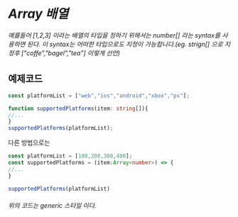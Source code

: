 # *Array 배열*
###### 예를들어 [1,2,3] 이라는 배열의 타입을 정하기 위해서는 number[] 라는 syntax를 사용하면 된다. 이 syntax는 어떠한 타입으로도 지정이 가능합니다.(eg. strign[] 으로 지정후 ["coffe","bagel","tea"] 이렇게 선언)

## 예제코드
```typescript
const platformList = ["web","ios","android","xbox","ps"];

function supportedPlatforms(item: string[]){
//...
}
supportedPlatforms(platformList);
```
다른 방법으로는 
```typescript
const platformList = [100,200,300,400];
const supportedPlatforms = (item:Array<number>) => {
//...
}

supportedPlatforms(platformList)
```
###### 위의 코드는 generic 스타일 이다.

